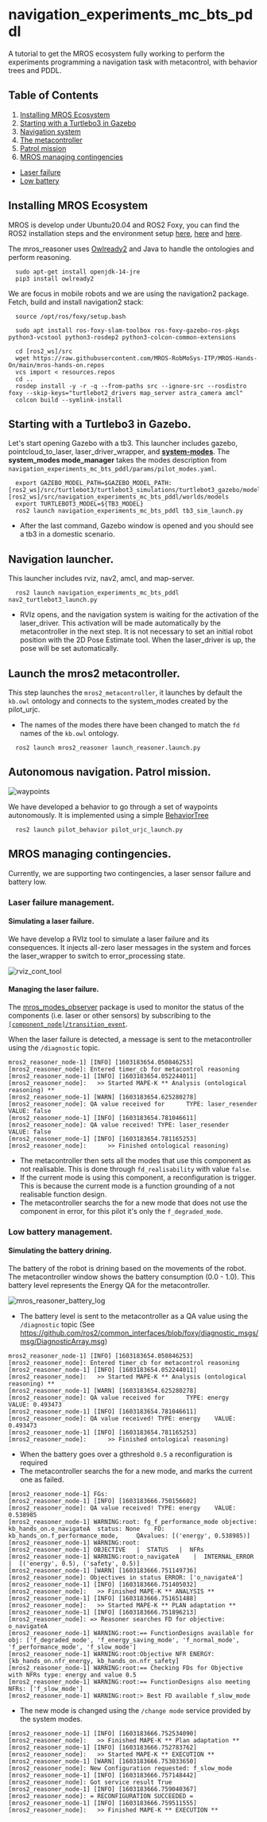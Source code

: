 # navigation_experiments_mc_bts_pddl
A tutorial to get the MROS ecosystem fully working to perform the experiments programming a navigation task with metacontrol, with behavior trees and PDDL.

## Table of Contents
1. [Installing MROS Ecosystem](#installing-mros-ecosystem)
2. [Starting with a Turtlebo3 in Gazebo](#starting-with-a-turtlebo3-in-gazebo)
3. [Navigation system](#navigation-launcher)
4. [The metacontroller](#launch-the-mros2-metacontroller)
5. [Patrol mission](#autonomous-navigation-patrol-mission)
6. [MROS managing contingencies](#mros-managing-contingencies)
  - [Laser failure](#laser-failure-management)
  - [Low battery](#low-battery-management)


## Installing MROS Ecosystem
MROS is develop under Ubuntu20.04 and ROS2 Foxy, you can find the ROS2 installation steps and the environment setup [here](https://index.ros.org/doc/ros2/Installation/Foxy/), [here](https://index.ros.org/doc/ros2/Tutorials/Colcon-Tutorial/#colcon) and [here](https://index.ros.org/doc/ros2/Tutorials/Colcon-Tutorial/#create-a-workspace).

The mros_reasoner uses [Owlready2](https://owlready2.readthedocs.io/en/latest/index.html) and Java to handle the ontologies and perform reasoning.
```console
  sudo apt-get install openjdk-14-jre
  pip3 install owlready2
```
We are focus in mobile robots and we are using the navigation2 package.
Fetch, build and install navigation2 stack:

```console
  source /opt/ros/foxy/setup.bash

  sudo apt install ros-foxy-slam-toolbox ros-foxy-gazebo-ros-pkgs python3-vcstool python3-rosdep2 python3-colcon-common-extensions

  cd [ros2_ws]/src
  wget https://raw.githubusercontent.com/MROS-RobMoSys-ITP/MROS-Hands-On/main/mros-hands-on.repos
  vcs import < resources.repos
  cd ..
  rosdep install -y -r -q --from-paths src --ignore-src --rosdistro foxy --skip-keys="turtlebot2_drivers map_server astra_camera amcl"
  colcon build --symlink-install
```

## Starting with a Turtlebo3 in Gazebo.
Let's start opening Gazebo with a tb3.
This launcher includes gazebo, pointcloud_to_laser, laser_driver_wrapper, and **[system-modes](https://github.com/micro-ROS/system_modes)**.
The **system_modes mode_manager** takes the modes description from `navigation_experiments_mc_bts_pddl/params/pilot_modes.yaml`.

```console
  export GAZEBO_MODEL_PATH=$GAZEBO_MODEL_PATH:[ros2_ws]/src/turtlebot3/turtlebot3_simulations/turtlebot3_gazebo/models:[ros2_ws]/src/navigation_experiments_mc_bts_pddl/worlds/models
  export TURTLEBOT3_MODEL=${TB3_MODEL}
  ros2 launch navigation_experiments_mc_bts_pddl tb3_sim_launch.py
```
- After the last command, Gazebo window is opened and you should see a tb3 in a domestic scenario.

## Navigation launcher.
This launcher includes rviz, nav2, amcl, and map-server.

```console
  ros2 launch navigation_experiments_mc_bts_pddl nav2_turtlebot3_launch.py
```
- RVIz opens, and the navigation system is waiting for the activation of the laser_driver. This activation will be made automatically by the metacontroller in the next step. It is not necessary to set an initial robot position with the 2D Pose Estimate tool. When the laser_driver is up, the pose will be set automatically.

## Launch the mros2 metacontroller.
This step launches the `mros2_metacontroller`, it launches by default the `kb.owl` ontology and connects to the system_modes created by the pilot_urjc.
- The names of the modes there have been changed to match the `fd` names of the `kb.owl` ontology.
```console
  ros2 launch mros2_reasoner launch_reasoner.launch.py
```

## Autonomous navigation. Patrol mission.

![waypoints](resources/waypoints.png)

We have developed a behavior to go through a set of waypoints autonomously. It is implemented using a simple [BehaviorTree](https://github.com/MROS-RobMoSys-ITP/Pilot-URJC/blob/master/pilot_behavior/behavior_trees/bt.xml)

```console
  ros2 launch pilot_behavior pilot_urjc_launch.py
```


## MROS managing contingencies.
Currently, we are supporting two contingencies, a laser sensor failure and battery low.

### Laser failure management.

#### Simulating a laser failure.

We have develop a RVIz tool to simulate a laser failure and its consequences. It injects all-zero laser messages in the system and forces the laser_wrapper to switch to error_processing state.

![rviz_cont_tool](resources/contingency_tool.png)

#### Managing the laser failure.

The [mros_modes_observer](https://github.com/MROS-RobMoSys-ITP/mros_modes_observer) package is used to monitor the status of the components (i.e. laser or other sensors) by subscribing to the [`[component_node]/transition_event`](https://github.com/ros2/rcl_interfaces/blob/master/lifecycle_msgs/msg/TransitionEvent.msg).

When the laser failure is detected, a message is sent to the metacontroller using the `/diagnostic` topic. 

```console
mros2_reasoner_node-1] [INFO] [1603183654.050846253] [mros2_reasoner_node]: Entered timer_cb for metacontrol reasoning
[mros2_reasoner_node-1] [INFO] [1603183654.052244011] [mros2_reasoner_node]:   >> Started MAPE-K ** Analysis (ontological reasoning) **
[mros2_reasoner_node-1] [WARN] [1603183654.625280278] [mros2_reasoner_node]: QA value received for	 	TYPE: laser_resender	VALUE: false
[mros2_reasoner_node-1] [INFO] [1603183654.781046611] [mros2_reasoner_node]: QA value received!	TYPE: laser_resender	VALUE: false
[mros2_reasoner_node-1] [INFO] [1603183654.781165253] [mros2_reasoner_node]:      >> Finished ontological reasoning)
```

- The metacontroller then sets all the modes that use this component as not realisable. This is done through `fd_realisability` with value `false`.
- If the current mode is using this component, a reconfiguration is trigger. This is because the current mode is a function grounding of a not realisable function design.
- The metacontroller searchs the for a new mode that does not use the component in error, for this pilot it's only the `f_degraded_mode`.

### Low battery management.

#### Simulating the battery drining.

The battery of the robot is drining based on the movements of the robot. The metacontroller window shows the battery consumption (0.0 - 1.0). This battery level represents the Energy QA for the metacontroller.

![mros_reasoner_battery_log](resources/mros_reasoner_battery_log.png)

- The battery level is sent to the metacontroller as a QA value using the `/diagnostic` topic (See https://github.com/ros2/common_interfaces/blob/foxy/diagnostic_msgs/msg/DiagnosticArray.msg)

```
mros2_reasoner_node-1] [INFO] [1603183654.050846253] [mros2_reasoner_node]: Entered timer_cb for metacontrol reasoning
[mros2_reasoner_node-1] [INFO] [1603183654.052244011] [mros2_reasoner_node]:   >> Started MAPE-K ** Analysis (ontological reasoning) **
[mros2_reasoner_node-1] [WARN] [1603183654.625280278] [mros2_reasoner_node]: QA value received for	 	TYPE: energy	VALUE: 0.493473
[mros2_reasoner_node-1] [INFO] [1603183654.781046611] [mros2_reasoner_node]: QA value received!	TYPE: energy	VALUE: 0.493473
[mros2_reasoner_node-1] [INFO] [1603183654.781165253] [mros2_reasoner_node]:      >> Finished ontological reasoning)
```

- When the battery goes over a gthreshold `0.5`  a reconfiguration is required
- The metacontroller searchs the for a new mode, and marks the current one as failed.

```
[mros2_reasoner_node-1] FGs:
[mros2_reasoner_node-1] [INFO] [1603183666.750156602] [mros2_reasoner_node]: QA value received!	TYPE: energy	VALUE: 0.538985
[mros2_reasoner_node-1] WARNING:root: fg_f_performance_mode	objective: kb_hands_on.o_navigateA	status: None	FD: kb_hands_on.f_performance_mode, 	QAvalues: [('energy', 0.538985)]
[mros2_reasoner_node-1] WARNING:root:
[mros2_reasoner_node-1] OBJECTIVE	|  STATUS	|  NFRs
[mros2_reasoner_node-1] WARNING:root:o_navigateA	|  INTERNAL_ERROR	|  [('energy', 0.5), ('safety', 0.5)]
[mros2_reasoner_node-1] [WARN] [1603183666.751149736] [mros2_reasoner_node]: Objectives in status ERROR: ['o_navigateA']
[mros2_reasoner_node-1] [INFO] [1603183666.751405032] [mros2_reasoner_node]:   >> Finished MAPE-K ** ANALYSIS **
[mros2_reasoner_node-1] [INFO] [1603183666.751651488] [mros2_reasoner_node]:   >> Started MAPE-K ** PLAN adaptation **
[mros2_reasoner_node-1] [INFO] [1603183666.751896213] [mros2_reasoner_node]: => Reasoner searches FD for objective: o_navigateA
[mros2_reasoner_node-1] WARNING:root:== FunctionDesigns available for obj: ['f_degraded_mode', 'f_energy_saving_mode', 'f_normal_mode', 'f_performance_mode', 'f_slow_mode']
[mros2_reasoner_node-1] WARNING:root:Objective NFR ENERGY: [kb_hands_on.nfr_energy, kb_hands_on.nfr_safety]
[mros2_reasoner_node-1] WARNING:root:== Checking FDs for Objective with NFRs type: energy and value 0.5 
[mros2_reasoner_node-1] WARNING:root:== FunctionDesigns also meeting NFRs: ['f_slow_mode']
[mros2_reasoner_node-1] WARNING:root:> Best FD available f_slow_mode
```
- The new mode is changed using the `/change mode` service provided by the system modes. 

```
[mros2_reasoner_node-1] [INFO] [1603183666.752534090] [mros2_reasoner_node]:   >> Finished MAPE-K ** Plan adaptation **
[mros2_reasoner_node-1] [INFO] [1603183666.752783762] [mros2_reasoner_node]:   >> Started MAPE-K ** EXECUTION **
[mros2_reasoner_node-1] [WARN] [1603183666.753033650] [mros2_reasoner_node]: New Configuration requested: f_slow_mode
[mros2_reasoner_node-1] [INFO] [1603183666.757148442] [mros2_reasoner_node]: Got service result True
[mros2_reasoner_node-1] [INFO] [1603183666.759040367] [mros2_reasoner_node]: = RECONFIGURATION SUCCEEDED =
[mros2_reasoner_node-1] [INFO] [1603183666.759511555] [mros2_reasoner_node]:   >> Finished MAPE-K ** EXECUTION **
```

